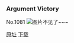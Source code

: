 ### Argument Victory
No.1081
![图片不见了~~~](https://imgs.xkcd.com/comics/argument_victory.png)

[原址](https://xkcd.com//1081) [下载](https://imgs.xkcd.com/comics/argument_victory.png)


